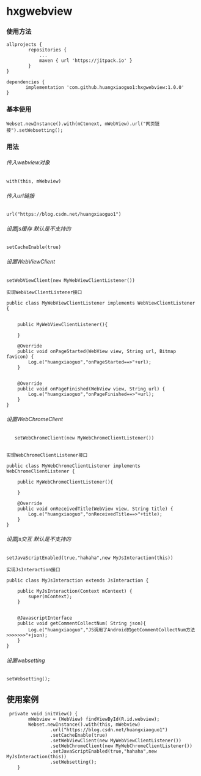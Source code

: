 # hxgwebview

### 使用方法

```
allprojects {
        repositories {
            ...		        	
            maven { url 'https://jitpack.io' }
        }		
}

dependencies {
	   implementation 'com.github.huangxiaoguo1:hxgwebview:1.0.0'
}
```

### 基本使用

```
Webset.newInstance().with(mCtonext, mWebView).url("网页链接").setWebsetting();
```

### 用法
    
###### 传入webview对象
    
    with(this, mWebview)
    
    
###### 传入url链接

    url("https://blog.csdn.net/huangxiaoguo1")
    
###### 设置js缓存  默认是不支持的

    setCacheEnable(true)
    
###### 设置WebViewClient

    setWebViewClient(new MyWebViewClientListener())
    
```
实现WebViewClientListener接口

public class MyWebViewClientListener implements WebViewClientListener {

    
    public MyWebViewClientListener(){

    }
   
    @Override
    public void onPageStarted(WebView view, String url, Bitmap favicon) {
        Log.e("huangxiaoguo","onPageStarted==>"+url);
    }

   
    @Override
    public void onPageFinished(WebView view, String url) {
        Log.e("huangxiaoguo","onPageFinished==>"+url);
    }
}
```

###### 设置WebChromeClient
       
       setWebChromeClient(new MyWebChromeClientListener())
     

```
 
实现WebChromeClientListener接口

public class MyWebChromeClientListener implements WebChromeClientListener {
   
    public MyWebChromeClientListener(){

    }
   
    @Override
    public void onReceivedTitle(WebView view, String title) {
        Log.e("huangxiaoguo","onReceivedTitle==>"+title);
    }
}
```

###### 设置js交互  默认是不支持的

    setJavaScriptEnabled(true,"hahaha",new MyJsInteraction(this))
    
    
```
实现JsInteraction接口

public class MyJsInteraction extends JsInteraction {
   
    public MyJsInteraction(Context mContext) {
        super(mContext);
    }

   
    @JavascriptInterface
    public void getCommentCollectNum( String json){
        Log.e("huangxiaoguo","JS调用了Android的getCommentCollectNum方法>>>>>>>"+json);
    }
}

```

###### 设置websetting

    setWebsetting();
    
## 使用案例

```
 private void initView() {
        mWebview = (WebView) findViewById(R.id.webview);
        Webset.newInstance().with(this, mWebview)
                .url("https://blog.csdn.net/huangxiaoguo1")
                .setCacheEnable(true)
                .setWebViewClient(new MyWebViewClientListener())
                .setWebChromeClient(new MyWebChromeClientListener())
                .setJavaScriptEnabled(true,"hahaha",new MyJsInteraction(this))
                .setWebsetting();
    }
```